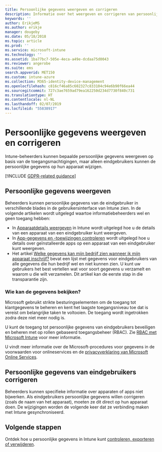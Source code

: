 ```yaml
---
title: Persoonlijke gegevens weergeven en corrigeren
description: Informatie over het weergeven en corrigeren van persoonlijke gegevens.
keywords: ''
author: ErikjeMS
ms.author: erikje
manager: dougeby
ms.date: 05/18/2018
ms.topic: article
ms.prod: ''
ms.service: microsoft-intune
ms.technology: ''
ms.assetid: 1ba77bc7-505e-4eca-a49e-dcdaa75d0043
ms.reviewer: angerobe
ms.suite: ems
search.appverid: MET150
ms.custom: intune-azure
ms.collection: M365-identity-device-management
ms.openlocfilehash: c816cf46a85c602327c833104c94e6b90f66ea44
ms.sourcegitcommit: 727c3ae7659ad79ea162250d234d7730f840c731
ms.translationtype: HT
ms.contentlocale: nl-NL
ms.lasthandoff: 02/07/2019
ms.locfileid: "55838917"
---
```

# <a name="view-and-correct-personal-data"></a>Persoonlijke gegevens weergeven en corrigeren

Intune-beheerders kunnen bepaalde persoonlijke gegevens weergeven op basis van de toegangsmachtigingen, maar alleen eindgebruikers kunnen de persoonlijke gegevens op hun apparaat wijzigen.

[!INCLUDE [GDPR-related guidance](./includes/gdpr-dsr-and-stp-note.md)]


## <a name="view-personal-data"></a>Persoonlijke gegevens weergeven

Beheerders kunnen persoonlijke gegevens van de eindgebruiker in verschillende blades in de gebruikersinterface van Intune zien. In de volgende artikelen wordt uitgelegd waartoe informatiebeheerders wel en geen toegang hebben:
- In [Apparaatdetails weergeven](device-inventory.md) in Intune wordt uitgelegd hoe u de details van een apparaat van een eindgebruiker kunt weergeven.
- In [App-gegevens en -toewijzingen controleren](apps-monitor.md) wordt uitgelegd hoe u details over geïnstalleerde apps op een apparaat van een eindgebruiker kunt weergeven.
- Het artikel [Welke gegevens kan mijn bedrijf zien wanneer ik mijn apparaat inschrijf?](https://docs.microsoft.com/intune-user-help/what-info-can-your-company-see-when-you-enroll-your-device-in-intune) bevat een lijst met gegevens voor eindgebruikers van alle gegevens die hun bedrijf wel en niet kunnen zien. U kunt uw gebruikers het best vertellen wat voor soort gegevens u verzamelt en waarom u die wilt verzamelen. Dit artikel kan de eerste stap in die transparantie zijn.

### <a name="who-can-view-the-data"></a>Wie kan de gegevens bekijken?

Microsoft gebruikt strikte besturingselementen om de toegang tot klantgegevens te beheren en kent het laagste toegangsniveau toe dat is vereist om belangrijke taken te voltooien. De toegang wordt ingetrokken zodra deze niet meer nodig is. 

U kunt de toegang tot persoonlijke gegevens van eindgebruikers beveiligen en beheren met op rollen gebaseerd toegangsbeheer (RBAC). Zie [RBAC met Microsoft Intune](role-based-access-control.md) voor meer informatie.

U vindt meer informatie over de Microsoft-procedures voor gegevens in de voorwaarden voor onlineservices en de [privacyverklaring van Microsoft Online Services](http://go.microsoft.com/fwlink/p/?linkid=131004&clcid=0x409). 

## <a name="correct-end-user-personal-data"></a>Persoonlijke gegevens van eindgebruikers corrigeren

Beheerders kunnen specifieke informatie over apparaten of apps niet bijwerken. Als eindgebruikers persoonlijke gegevens willen corrigeren (zoals de naam van het apparaat), moeten ze dit direct op hun apparaat doen. De wijzigingen worden de volgende keer dat ze verbinding maken met Intune gesynchroniseerd.


## <a name="next-steps"></a>Volgende stappen

Ontdek hoe u persoonlijke gegevens in Intune kunt [controleren, exporteren of verwijderen](privacy-data-audit-export-delete.md).

